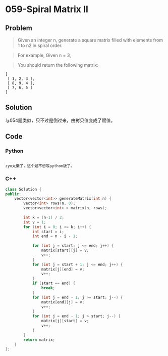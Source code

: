 # 059-Spiral Matrix II

## Problem

> Given an integer n, generate a square matrix filled with elements from 1 to n2 in spiral order.

> For example,
Given n = 3,

> You should return the following matrix:
>
```
[
 [ 1, 2, 3 ],
 [ 8, 9, 4 ],
 [ 7, 6, 5 ]
]
```

## Solution

与054题类似，只不过是倒过来，由拷贝值变成了赋值。

## Code

### Python

```python

zyx太懒了，这个题不想写python版了。

```

### C++

```cpp
class Solution {
public:
    vector<vector<int>> generateMatrix(int n) {
        vector<int> rows(n, 0);
        vector<vector<int> > matrix(n, rows);
        
        int k = (n-1) / 2;
        int v = 1;
        for (int i = 0; i <= k; i++) {
            int start = i;
            int end = n - i - 1;
            
            for (int j = start; j <= end; j++) {
                matrix[start][j] = v;
                v++;
            }
            for (int j = start + 1; j <= end; j++) {
                matrix[j][end] = v;
                v++;
            }
            if (start == end) {
                break;
            }
            for (int j = end - 1; j >= start; j--) {
                matrix[end][j] = v;
                v++;
            }
            for (int j = end - 1; j > start; j--) {
                matrix[j][start] = v;
                v++;
            }
        }
        return matrix;
    }
};
```